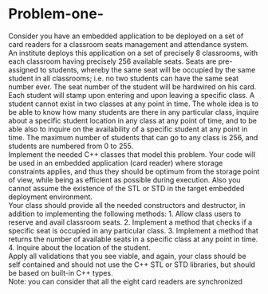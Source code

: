 # Problem-one-
Consider you have an embedded application to be deployed on a set of card readers for a classroom seats management and attendance system. An institute deploys this application on a set of precisely 8 classrooms, with each classroom having precisely 256 available seats. Seats are pre-assigned to students, whereby  the same seat will be occupied by the same student in all classrooms; i.e. no two students can have the same seat number ever. The seat number of the student will be hardwired on his card. Each student will stamp upon entering and upon leaving a specific class. A student cannot exist in two classes at any point in time. The whole idea is to be able to know how many students are there in any particular class, inquire about a specific student location in any class at any point of time, and to be able also to inquire on the availability of a specific student at any point in time. The maximum number of students that can go to any class is 256, and students are numbered from 0 to 255.  
Implement the needed C++ classes that model this problem.  Your code will be used in an embedded application (card reader) where storage constraints applies, and thus they should be optimum from the storage point of view, while being as efficient as possible during execution. Also you cannot assume the existence of the STL or STD in the target embedded deployment environment.  
Your class should provide all the needed constructors and destructor, in addition to implementing the following methods: 1. Allow class users to reserve and avail classroom seats. 2. Implement a method that checks if a specific seat is occupied in any particular class. 3. Implement a method that returns the number of available seats in a specific class at any point in time. 4. Inquire about the location of the student.  
Apply all validations that you see viable, and again, your class should be self contained and should not use the C++ STL or STD libraries, but should be based on built-in C++ types.  
Note: you can consider that all the eight card readers are synchronized 

